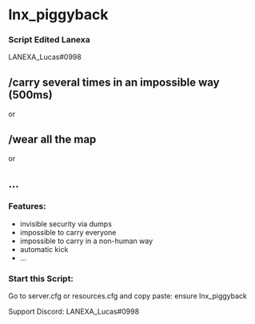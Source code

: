 # lnx_piggyback

### Script Edited Lanexa
LANEXA_Lucas#0998

## /carry several times in an impossible way (500ms)
or
## /wear all the map
or
## ...

### Features:
- invisible security via dumps
- impossible to carry everyone
- impossible to carry in a non-human way
- automatic kick
- ...

### Start this Script:
Go to server.cfg or resources.cfg and copy paste: ensure lnx_piggyback

Support Discord: LANEXA_Lucas#0998